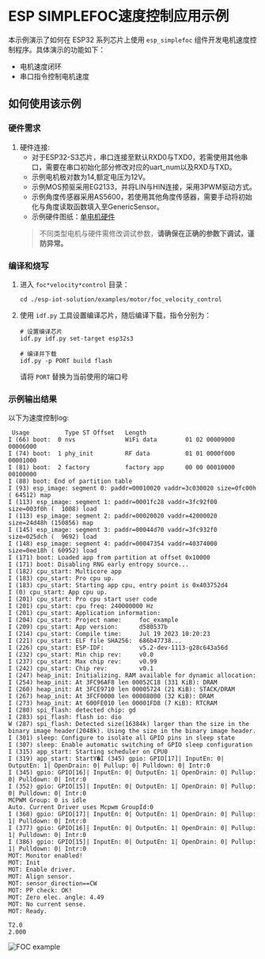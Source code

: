# ESP SIMPLEFOC速度控制应用示例

本示例演示了如何在 ESP32 系列芯片上使用 `esp_simplefoc` 组件开发电机速度控制程序。具体演示的功能如下：

- 电机速度闭环
- 串口指令控制电机速度

## 如何使用该示例

### 硬件需求

1. 硬件连接:
    * 对于ESP32-S3芯片，串口连接至默认RXD0与TXD0，若需使用其他串口，需要在串口初始化部分修改对应的uart_num以及RXD与TXD。
    * 示例电机极对数为14,额定电压为12V。
    * 示例MOS预驱采用EG2133，并将LIN与HIN连接，采用3PWM驱动方式。
    * 示例角度传感器采用AS5600，若使用其他角度传感器，需要手动将初始化与角度读取函数填入至GenericSensor。
    * 示例硬件图纸：[单电机硬件](https://dl.espressif.com/AE/esp-iot-solution/docs/foc_hardware_single_bldc.pdf)
    > 不同类型电机与硬件需修改调试参数，**请确保在正确的参数下调试，谨防异常。**

### 编译和烧写

1. 进入 `foc*velocity*control` 目录：

    ```linux
    cd ./esp-iot-solution/examples/motor/foc_velocity_control
    ```

2. 使用 `idf.py` 工具设置编译芯片，随后编译下载，指令分别为：

    ```linux
    # 设置编译芯片
    idf.py idf.py set-target esp32s3

    # 编译并下载
    idf.py -p PORT build flash
    ```

    请将 `PORT` 替换为当前使用的端口号

### 示例输出结果

以下为速度控制log:

```log
 Usage          Type ST Offset   Length
I (66) boot:  0 nvs              WiFi data        01 02 00009000 00006000
I (74) boot:  1 phy_init         RF data          01 01 0000f000 00001000
I (81) boot:  2 factory          factory app      00 00 00010000 00100000
I (88) boot: End of partition table
I (93) esp_image: segment 0: paddr=00010020 vaddr=3c030020 size=0fc00h ( 64512) map
I (113) esp_image: segment 1: paddr=0001fc28 vaddr=3fc92f00 size=003f0h (  1008) load
I (113) esp_image: segment 2: paddr=00020020 vaddr=42000020 size=24d48h (150856) map
I (145) esp_image: segment 3: paddr=00044d70 vaddr=3fc932f0 size=025dch (  9692) load
I (148) esp_image: segment 4: paddr=00047354 vaddr=40374000 size=0ee18h ( 60952) load
I (171) boot: Loaded app from partition at offset 0x10000
I (171) boot: Disabling RNG early entropy source...
I (182) cpu_start: Multicore app
I (183) cpu_start: Pro cpu up.
I (183) cpu_start: Starting app cpu, entry point is 0x403752d4
I (0) cpu_start: App cpu up.
I (201) cpu_start: Pro cpu start user code
I (201) cpu_start: cpu freq: 240000000 Hz
I (201) cpu_start: Application information:
I (204) cpu_start: Project name:     foc_example
I (209) cpu_start: App version:      d580537b
I (214) cpu_start: Compile time:     Jul 19 2023 10:20:23
I (221) cpu_start: ELF file SHA256:  686b47738...
I (226) cpu_start: ESP-IDF:          v5.2-dev-1113-g28c643a56d
I (232) cpu_start: Min chip rev:     v0.0
I (237) cpu_start: Max chip rev:     v0.99
I (242) cpu_start: Chip rev:         v0.1
I (247) heap_init: Initializing. RAM available for dynamic allocation:
I (254) heap_init: At 3FC96AF8 len 00052C18 (331 KiB): DRAM
I (260) heap_init: At 3FCE9710 len 00005724 (21 KiB): STACK/DRAM
I (267) heap_init: At 3FCF0000 len 00008000 (32 KiB): DRAM
I (273) heap_init: At 600FE010 len 00001FD8 (7 KiB): RTCRAM
I (280) spi_flash: detected chip: gd
I (283) spi_flash: flash io: dio
W (287) spi_flash: Detected size(16384k) larger than the size in the binary image header(2048k). Using the size in the binary image header.
I (301) sleep: Configure to isolate all GPIO pins in sleep state
I (307) sleep: Enable automatic switching of GPIO sleep configuration
I (315) app_start: Starting scheduler on CPU0
I (319) app_start: StartY�I (345) gpio: GPIO[17]| InputEn: 0| OutputEn: 1| OpenDrain: 0| Pullup: 0| Pulldown: 0| Intr:0
I (345) gpio: GPIO[16]| InputEn: 0| OutputEn: 1| OpenDrain: 0| Pullup: 0| Pulldown: 0| Intr:0
I (352) gpio: GPIO[15]| InputEn: 0| OutputEn: 1| OpenDrain: 0| Pullup: 0| Pulldown: 0| Intr:0
MCPWM Group: 0 is idle
Auto. Current Driver uses Mcpwm GroupId:0
I (368) gpio: GPIO[17]| InputEn: 0| OutputEn: 1| OpenDrain: 0| Pullup: 1| Pulldown: 0| Intr:0
I (377) gpio: GPIO[16]| InputEn: 0| OutputEn: 1| OpenDrain: 0| Pullup: 1| Pulldown: 0| Intr:0
I (386) gpio: GPIO[15]| InputEn: 0| OutputEn: 1| OpenDrain: 0| Pullup: 1| Pulldown: 0| Intr:0
MOT: Monitor enabled!
MOT: Init
MOT: Enable driver.
MOT: Align sensor.
MOT: sensor_direction==CW
MOT: PP check: OK!
MOT: Zero elec. angle: 4.49
MOT: No current sense.
MOT: Ready.

T2.0
2.000
```

![FOC example](https://dl.espressif.com/ae/esp-iot-solution/foc*close*loop.gif)
